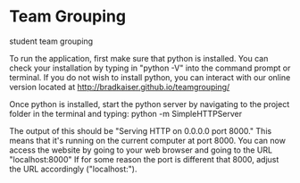 # Team Grouping
student team grouping  

To run the application, first make sure that python is installed. You can check your installation by typing in "python -V" into the command prompt or terminal. If you do not wish to install python, you can interact with our online version located at http://bradkaiser.github.io/teamgrouping/  

Once python is installed, start the python server by navigating to the project folder in the terminal and typing:
python -m SimpleHTTPServer  

The output of this should be "Serving HTTP on 0.0.0.0 port 8000." This means that it's running on the current computer at port 8000.  You can now access the website by going to your web browser and going to the URL "localhost:8000" If for some reason the port is different that 8000, adjust the URL accordingly ("localhost:<portNumber>").  
